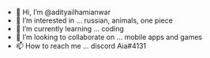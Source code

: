 - 👋 Hi, I’m @adityailhamianwar
- 👀 I’m interested in ... russian, animals, one piece
- 🌱 I’m currently learning ... coding
- 💞️ I’m looking to collaborate on ... mobile apps and games
- 📫 How to reach me ... discord Aia#4131

<!---
adityailhamianwar/adityailhamianwar is a ✨ special ✨ repository because its `README.md` (this file) appears on your GitHub profile.
You can click the Preview link to take a look at your changes.
--->

